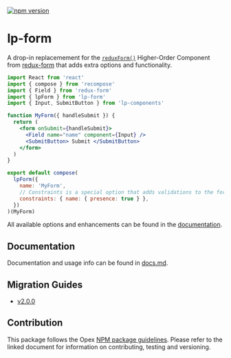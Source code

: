 [![npm version](https://badge.fury.io/js/%40launchpadlab%2Flp-form.svg)](https://badge.fury.io/js/%40launchpadlab%2Flp-form)

# lp-form

A drop-in replacemement for the [`reduxForm()`](https://redux-form.com/8.3.0/docs/api/reduxform.md/) Higher-Order Component from [redux-form](https://redux-form.com/) that adds extra options and functionality.

```jsx
import React from 'react'
import { compose } from 'recompose'
import { Field } from 'redux-form'
import { lpForm } from 'lp-form'
import { Input, SubmitButton } from 'lp-components'

function MyForm({ handleSubmit }) {
  return (
    <form onSubmit={handleSubmit}>
      <Field name="name" component={Input} />
      <SubmitButton> Submit </SubmitButton>
    </form>
  )
}

export default compose(
  lpForm({
    name: 'MyForm',
    // Constraints is a special option that adds validations to the form.
    constraints: { name: { presence: true } },
  })
)(MyForm)
```

All available options and enhancements can be found in the [documentation](#documentation).

## Documentation

Documentation and usage info can be found in [docs.md](docs.md).

## Migration Guides

- [v2.0.0](migration-guides/v2.0.0.md)

## Contribution

This package follows the Opex [NPM package guidelines](https://github.com/LaunchPadLab/opex/blob/master/gists/npm-package-guidelines.md). Please refer to the linked document for information on contributing, testing and versioning.
